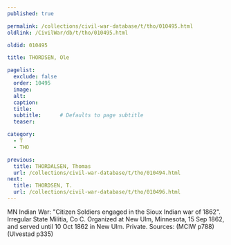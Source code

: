 ```yaml
---
published: true

permalink: /collections/civil-war-database/t/tho/010495.html
oldlink: /CivilWar/db/t/tho/010495.html

oldid: 010495

title: THORDSEN, Ole

pagelist:
  exclude: false
  order: 10495
  image: 
  alt:
  caption:
  title:
  subtitle:      # Defaults to page subtitle
  teaser:

category: 
  - T 
  - THO

previous:
  title: THORDALSEN, Thomas
  url: /collections/civil-war-database/t/tho/010494.html  
next:
  title: THORDSEN, T.
  url: /collections/civil-war-database/t/tho/010496.html   
---
```

MN Indian War: &quot;Citizen Soldiers engaged in the Sioux Indian war of 1862&quot;. Irregular State Militia, Co C. Organized at New Ulm, Minnesota, 15 Sep 1862, and served until 10 Oct 1862 in New Ulm. Private. Sources: (MCIW p788) (Ulvestad p335)